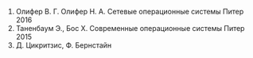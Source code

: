 1. Олифер В. Г. Олифер Н. А. Сетевые операционные системы Питер 2016
2. Таненбаум Э., Бос Х. Современные операционные системы Питер 2015 
3. Д. Цикритзис, Ф. Бернстайн